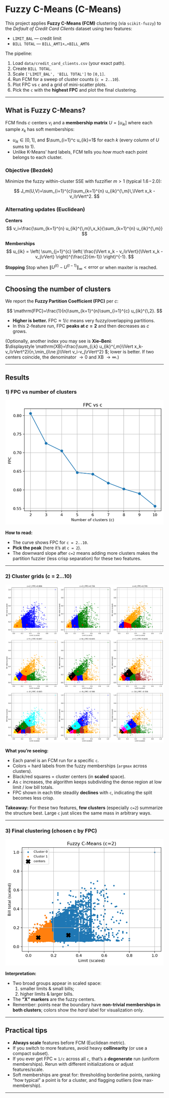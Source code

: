 # Fuzzy C-Means (C-Means)

This project applies **Fuzzy C-Means (FCM)** clustering (via `scikit-fuzzy`) to the *Default of Credit Card Clients* dataset using two features:

- `LIMIT_BAL` — credit limit  
- `BILL TOTAL` — `BILL_AMT1+…+BILL_AMT6`

The pipeline:

1. Load `data/credit_card_clients.csv` (your exact path).  
2. Create `BILL TOTAL`.  
3. Scale `['LIMIT_BAL', 'BILL TOTAL']` to `[0,1]`.  
4. Run FCM for a sweep of cluster counts (`c = 2..10`).  
5. Plot FPC vs `c` and a grid of mini-scatter plots.  
6. Pick the `c` with the **highest FPC** and plot the final clustering.

---

## What is Fuzzy C-Means?

FCM finds $c$ centers $v_i$ and a **membership matrix** $U=[u_{ik}]$ where each sample $x_k$ has soft memberships:

- $u_{ik}\in[0,1]$, and $\sum_{i=1}^c u_{ik}=1$ for each $k$ (every column of $U$ sums to 1).
- Unlike K-Means’ hard labels, FCM tells you *how much* each point belongs to each cluster.

### Objective (Bezdek)

Minimize the fuzzy within-cluster SSE with fuzzifier $m>1$ (typical $1.6\!-\!2.0$):

$$
J_m(U,V)=\sum_{i=1}^{c}\sum_{k=1}^{n} u_{ik}^{\,m}\,\lVert x_k - v_i\rVert^2.
$$

### Alternating updates (Euclidean)

**Centers**
$$
v_i=\frac{\sum_{k=1}^{n} u_{ik}^{\,m}\,x_k}{\sum_{k=1}^{n} u_{ik}^{\,m}}
$$

**Memberships**
$$
u_{ik} =
\left(
  \sum_{j=1}^{c}
  \left(
    \frac{\lVert x_k - v_i\rVert}{\lVert x_k - v_j\rVert}
  \right)^{\frac{2}{m-1}}
\right)^{-1}.
$$

**Stopping**
Stop when $\lVert U^{(t)} - U^{(t-1)}\rVert_{\infty} < \text{error}$ or when $\text{maxiter}$ is reached.

---

## Choosing the number of clusters

We report the **Fuzzy Partition Coefficient (FPC)** per $c$:

$$
\mathrm{FPC}=\frac{1}{n}\sum_{k=1}^{n}\sum_{i=1}^{c} u_{ik}^{\,2}.
$$

- **Higher is better.** $\mathrm{FPC}\approx 1/c$ means very fuzzy/overlapping partitions.
- In this 2-feature run, FPC **peaks at $c=2$** and then decreases as $c$ grows.

(Optionally, another index you may see is **Xie–Beni**:  
$\displaystyle
\mathrm{XB}=\frac{\sum_{i,k} u_{ik}^{\,m}\lVert x_k-v_i\rVert^2}{n\,\min_{i\ne j}\lVert v_i-v_j\rVert^2}
$; lower is better. If two centers coincide, the denominator $\to 0$ and XB $\to \infty$.)

---


## Results

### 1) FPC vs number of clusters
![FPC vs c](docs/fpc_vs_c.png)

**How to read:**  
- The curve shows FPC for `c = 2..10`.  
- **Pick the peak** (here it’s at `c = 2`).  
- The downward slope after `c=2` means adding more clusters makes the partition fuzzier (less crisp separation) for these two features.

---

### 2) Cluster grids (c = 2…10)
![Cluster grids](docs/clusters_grid_c2_to_c10.png)

**What you’re seeing:**  
- Each panel is an FCM run for a specific `c`.  
- Colors = hard labels from the fuzzy memberships (`argmax` across clusters).  
- Black/red squares = cluster centers (in **scaled** space).  
- As `c` increases, the algorithm keeps subdividing the dense region at low limit / low bill totals.  
- FPC shown in each title steadily **declines** with `c`, indicating the split becomes less crisp.

**Takeaway:** For these two features, **few clusters** (especially `c=2`) summarize the structure best. Large `c` just slices the same mass in arbitrary ways.

---

### 3) Final clustering (chosen c by FPC)
![Final scatter](docs/fcm_scatter_c2.png)

**Interpretation:**  
- Two broad groups appear in scaled space:  
  1) smaller limits & small bills;  
  2) higher limits & larger bills.  
- The **“X” markers** are the fuzzy centers.  
- Remember: points near the boundary have **non-trivial memberships in both clusters**; colors show the *hard* label for visualization only.

---

## Practical tips

- **Always scale** features before FCM (Euclidean metric).  
- If you switch to more features, avoid heavy **collinearity** (or use a compact subset).  
- If you ever get FPC ≈ `1/c` across all `c`, that’s a **degenerate** run (uniform memberships). Rerun with different initializations or adjust features/scale.  
- Soft memberships are great for: thresholding borderline points, ranking “how typical” a point is for a cluster, and flagging outliers (low max-membership).

---

